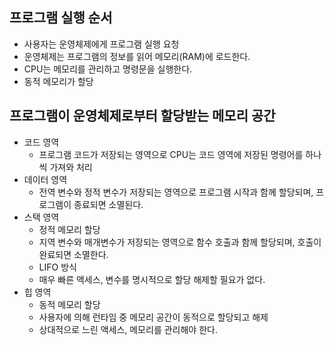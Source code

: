 ## 프로그램 실행 순서

- 사용자는 운영체제에게 프로그램 실행 요청
- 운영체제는 프로그램의 정보를 읽어 메모리(RAM)에 로드한다.
- CPU는 메모리를 관리하고 명령문을 실행한다.
- 동적 메모리가 할당

## 프로그램이 운영체제로부터 할당받는 메모리 공간

- 코드 영역
  - 프로그램 코드가 저장되는 영역으로 CPU는 코드 영역에 저장된 명령어를 하나씩 가져와 처리
- 데이터 영역
  - 전역 변수와 정적 변수가 저장되는 영역으로 프로그램 시작과 함께 할당되며, 프로그램이 종료되면 소멸된다.
- 스택 영역
  - 정적 메모리 할당
  - 지역 변수와 매개변수가 저장되는 영역으로 함수 호출과 함께 할당되며, 호출이 완료되면 소멸한다.
  - LIFO 방식
  - 매우 빠른 액세스, 변수를 명시적으로 할당 해제할 필요가 없다.
- 힙 영역
  - 동적 메모리 할당
  - 사용자에 의해 런타임 중 메모리 공간이 동적으로 할당되고 해제
  - 상대적으로 느린 액세스, 메모리를 관리해야 한다.
